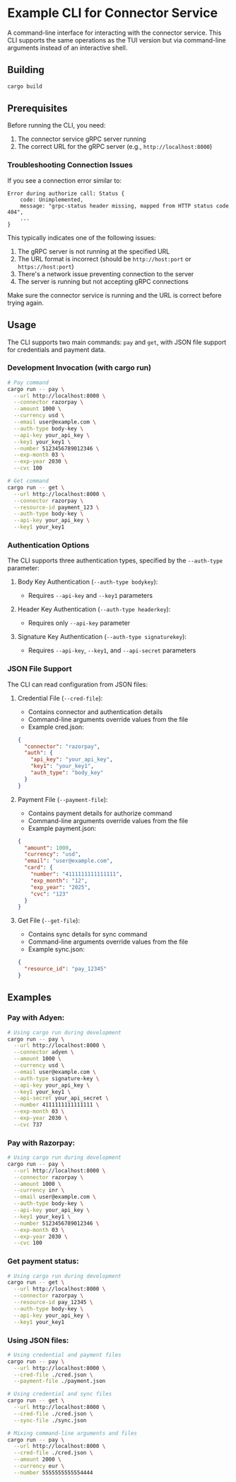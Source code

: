 # Example CLI for Connector Service

A command-line interface for interacting with the connector service. This CLI supports the same operations as the TUI version but via command-line arguments instead of an interactive shell.

## Building

```bash
cargo build
```

## Prerequisites

Before running the CLI, you need:

1. The connector service gRPC server running
2. The correct URL for the gRPC server (e.g., `http://localhost:8000`)

### Troubleshooting Connection Issues

If you see a connection error similar to:

```
Error during authorize call: Status {
    code: Unimplemented,
    message: "grpc-status header missing, mapped from HTTP status code 404",
    ...
}
```

This typically indicates one of the following issues:

1. The gRPC server is not running at the specified URL
2. The URL format is incorrect (should be `http://host:port` or `https://host:port`)
3. There's a network issue preventing connection to the server
4. The server is running but not accepting gRPC connections

Make sure the connector service is running and the URL is correct before trying again.

## Usage

The CLI supports two main commands: `pay` and `get`, with JSON file support for credentials and payment data.

### Development Invocation (with cargo run)

```bash
# Pay command
cargo run -- pay \
  --url http://localhost:8000 \
  --connector razorpay \
  --amount 1000 \
  --currency usd \
  --email user@example.com \
  --auth-type body-key \
  --api-key your_api_key \
  --key1 your_key1 \
  --number 5123456789012346 \
  --exp-month 03 \
  --exp-year 2030 \
  --cvc 100

# Get command
cargo run -- get \
  --url http://localhost:8000 \
  --connector razorpay \
  --resource-id payment_123 \
  --auth-type body-key \
  --api-key your_api_key \
  --key1 your_key1
```
### Authentication Options

The CLI supports three authentication types, specified by the `--auth-type` parameter:

1. Body Key Authentication (`--auth-type bodykey`):
   - Requires `--api-key` and `--key1` parameters

2. Header Key Authentication (`--auth-type headerkey`):
   - Requires only `--api-key` parameter

3. Signature Key Authentication (`--auth-type signaturekey`):
   - Requires `--api-key`, `--key1`, and `--api-secret` parameters

### JSON File Support

The CLI can read configuration from JSON files:

1. Credential File (`--cred-file`):
   - Contains connector and authentication details
   - Command-line arguments override values from the file
   - Example cred.json:
   ```json
   {
     "connector": "razorpay",
     "auth": {
       "api_key": "your_api_key",
       "key1": "your_key1",
       "auth_type": "body_key"
     }
   }
   ```

2. Payment File (`--payment-file`):
   - Contains payment details for authorize command
   - Command-line arguments override values from the file
   - Example payment.json:
   ```json
   {
     "amount": 1000,
     "currency": "usd",
     "email": "user@example.com",
     "card": {
       "number": "4111111111111111",
       "exp_month": "12",
       "exp_year": "2025",
       "cvc": "123"
     }
   }
   ```

3. Get File (`--get-file`):
   - Contains sync details for sync command
   - Command-line arguments override values from the file
   - Example sync.json:
   ```json
   {
     "resource_id": "pay_12345"
   }
   ```

## Examples

### Pay with Adyen:
```bash
# Using cargo run during development
cargo run -- pay \
  --url http://localhost:8000 \
  --connector adyen \
  --amount 1000 \
  --currency usd \
  --email user@example.com \
  --auth-type signature-key \
  --api-key your_api_key \
  --key1 your_key1 \
  --api-secret your_api_secret \
  --number 4111111111111111 \
  --exp-month 03 \
  --exp-year 2030 \
  --cvc 737
```
### Pay with Razorpay:
```bash
# Using cargo run during development
cargo run -- pay \
  --url http://localhost:8000 \
  --connector razorpay \
  --amount 1000 \
  --currency inr \
  --email user@example.com \
  --auth-type body-key \
  --api-key your_api_key \
  --key1 your_key1 \
  --number 5123456789012346 \
  --exp-month 03 \
  --exp-year 2030 \
  --cvc 100
```

### Get payment status:
```bash
# Using cargo run during development
cargo run -- get \
  --url http://localhost:8000 \
  --connector razorpay \
  --resource-id pay_12345 \
  --auth-type body-key \
  --api-key your_api_key \
  --key1 your_key1
```

### Using JSON files:
```bash
# Using credential and payment files
cargo run -- pay \
  --url http://localhost:8000 \
  --cred-file ./cred.json \
  --payment-file ./payment.json

# Using credential and sync files
cargo run -- get \
  --url http://localhost:8000 \
  --cred-file ./cred.json \
  --sync-file ./sync.json

# Mixing command-line arguments and files
cargo run -- pay \
  --url http://localhost:8000 \
  --cred-file ./cred.json \
  --amount 2000 \
  --currency eur \
  --number 5555555555554444
```
